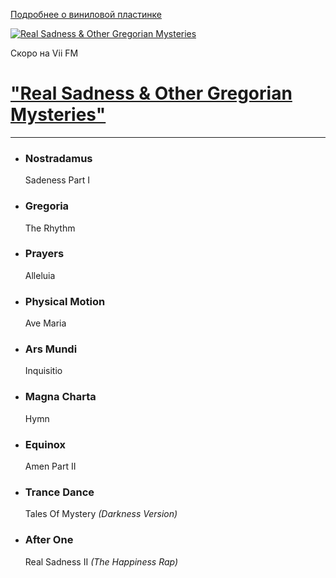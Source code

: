 [Подробнее о виниловой пластинке](https://viifm.art/vinill)

[![Real Sadness & Other Gregorian Mysteries](https://viifm.art/data/image/31923948_800_800.jpg)][1]

Скоро на Vii FM

# ["Real Sadness & Other Gregorian Mysteries"][1]

---

- ### Nostradamus
  Sadeness Part I
  
- ### Gregoria
  The Rhythm
  
- ### Prayers
  Alleluia
   
- ### Physical Motion
  Ave Maria
   
- ### Ars Mundi
  Inquisitio
   
- ### Magna Charta
  Hymn
   
- ### Equinox
  Amen Part II
   
- ### Trance Dance
  Tales Of Mystery _(Darkness Version)_
   
- ### After One
  Real Sadness II _(The Happiness Rap)_ 
  
  
[1]: https://t.me/viifm_lux
